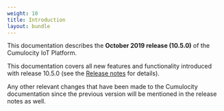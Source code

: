 ```yaml
---
weight: 10
title: Introduction
layout: bundle
---
```


This documentation describes the **October 2019 release (10.5.0)** of the Cumulocity IoT Platform.

This documentation covers all new features and functionality introduced with release 10.5.0 (see the [Release notes](/guides/release-notes#10.5.0) for details). 

Any other relevant changes that have been made to the Cumulocity documentation since the previous version will be mentioned in the release notes as well.  